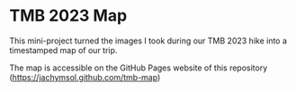 # TMB 2023 Map

This mini-project turned the images I took during our TMB 2023 hike into a timestamped map of our trip.

The map is accessible on the GitHub Pages website of this repository (https://jachymsol.github.com/tmb-map)
